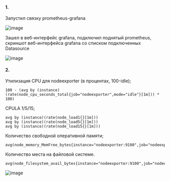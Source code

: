 #### 1.

Запустил связку prometheus-grafana

![image](https://github.com/inyushov/devops-netology/assets/127683348/cf258f95-eb31-4f46-9887-c050ffd4dbe8)

Зашел в веб-интерфейс grafana, подключил поднятый prometheus, скриншот веб-интерфейса grafana со списком подключенных Datasource

![image](https://github.com/inyushov/devops-netology/assets/127683348/cca3f80b-d0a2-425f-871f-0a8f9e9d049e)


#### 2.

Утилизация CPU для nodeexporter (в процентах, 100-idle);
```
100 - (avg by (instance) (rate(node_cpu_seconds_total{job="nodeexporter",mode="idle"}[1m])) * 100)
```

CPULA 1/5/15;
```
avg by (instance)(rate(node_load1{}[1m]))
avg by (instance)(rate(node_load5{}[1m]))
avg by (instance)(rate(node_load15{}[1m]))
```
Количество свободной оперативной памяти;
```
avg(node_memory_MemFree_bytes{instance="nodeexporter:9100",job="nodeexporter"})
```

Количество места на файловой системе.
```
avg(node_filesystem_avail_bytes{instance="nodeexporter:9100",job="nodeexporter"})
```
![image](https://github.com/inyushov/devops-netology/assets/127683348/f86efd85-0631-402f-bf25-af5682151fec)



